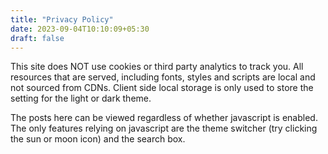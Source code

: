 ```yaml
---
title: "Privacy Policy"
date: 2023-09-04T10:10:09+05:30
draft: false
---
```


This site does NOT use cookies or third party analytics to track you.
All resources that are served, including fonts, styles and scripts are local and not sourced from CDNs.
Client side local storage is only used to store the setting for the light or dark theme.

The posts here can be viewed regardless of whether javascript is enabled.
The only features relying on javascript are the theme switcher (try clicking the sun or moon icon) and the search box.